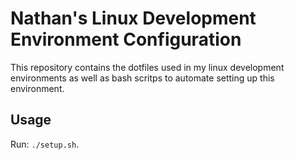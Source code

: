 # Nathan's Linux Development Environment Configuration

This repository contains the dotfiles used in my linux development environments as well as bash scritps to automate setting up this environment.

## Usage

Run: `./setup.sh`.

